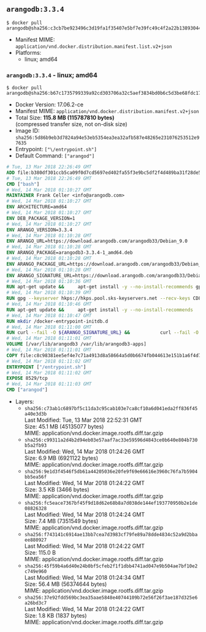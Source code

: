 ## `arangodb:3.3.4`

```console
$ docker pull arangodb@sha256:c3cb7be923496c3d19fa1f35407e5bf7e39fc49c4f2a22b13893044836077533
```

-	Manifest MIME: `application/vnd.docker.distribution.manifest.list.v2+json`
-	Platforms:
	-	linux; amd64

### `arangodb:3.3.4` - linux; amd64

```console
$ docker pull arangodb@sha256:b67c1735799339a92cd303706a32c5aef3834bd0b6c5d3be68fdc175aeaf8d7d
```

-	Docker Version: 17.06.2-ce
-	Manifest MIME: `application/vnd.docker.distribution.manifest.v2+json`
-	Total Size: **115.8 MB (115787810 bytes)**  
	(compressed transfer size, not on-disk size)
-	Image ID: `sha256:5d86b9eb3d7824a94e53eb5354ea3ea32afb587e48265e231076253512e97635`
-	Entrypoint: `["\/entrypoint.sh"]`
-	Default Command: `["arangod"]`

```dockerfile
# Tue, 13 Mar 2018 22:26:49 GMT
ADD file:b380df301ccb5ca09f0d7cd5697ed402fa55f3e9bc5df2f4d489ba31f28de58a in / 
# Tue, 13 Mar 2018 22:26:49 GMT
CMD ["bash"]
# Wed, 14 Mar 2018 01:10:27 GMT
MAINTAINER Frank Celler <info@arangodb.com>
# Wed, 14 Mar 2018 01:10:27 GMT
ENV ARCHITECTURE=amd64
# Wed, 14 Mar 2018 01:10:27 GMT
ENV DEB_PACKAGE_VERSION=1
# Wed, 14 Mar 2018 01:10:27 GMT
ENV ARANGO_VERSION=3.3.4
# Wed, 14 Mar 2018 01:10:28 GMT
ENV ARANGO_URL=https://download.arangodb.com/arangodb33/Debian_9.0
# Wed, 14 Mar 2018 01:10:28 GMT
ENV ARANGO_PACKAGE=arangodb3-3.3.4-1_amd64.deb
# Wed, 14 Mar 2018 01:10:28 GMT
ENV ARANGO_PACKAGE_URL=https://download.arangodb.com/arangodb33/Debian_9.0/amd64/arangodb3-3.3.4-1_amd64.deb
# Wed, 14 Mar 2018 01:10:28 GMT
ENV ARANGO_SIGNATURE_URL=https://download.arangodb.com/arangodb33/Debian_9.0/amd64/arangodb3-3.3.4-1_amd64.deb.asc
# Wed, 14 Mar 2018 01:10:36 GMT
RUN apt-get update &&     apt-get install -y --no-install-recommends gpg dirmngr     &&     rm -rf /var/lib/apt/lists/*
# Wed, 14 Mar 2018 01:10:39 GMT
RUN gpg --keyserver hkps://hkps.pool.sks-keyservers.net --recv-keys CD8CB0F1E0AD5B52E93F41E7EA93F5E56E751E9B
# Wed, 14 Mar 2018 01:10:46 GMT
RUN apt-get update &&     apt-get install -y --no-install-recommends         libjemalloc1         ca-certificates         pwgen         curl     &&     rm -rf /var/lib/apt/lists/*
# Wed, 14 Mar 2018 01:10:47 GMT
RUN mkdir /docker-entrypoint-initdb.d
# Wed, 14 Mar 2018 01:11:00 GMT
RUN curl --fail -O ${ARANGO_SIGNATURE_URL} &&           curl --fail -O ${ARANGO_PACKAGE_URL} &&             gpg --verify ${ARANGO_PACKAGE}.asc &&     (echo arangodb3 arangodb3/password password test | debconf-set-selections) &&     (echo arangodb3 arangodb3/password_again password test | debconf-set-selections) &&     DEBIAN_FRONTEND="noninteractive" dpkg -i ${ARANGO_PACKAGE} &&     rm -rf /var/lib/arangodb3/* &&     sed -ri         -e 's!127\.0\.0\.1!0.0.0.0!g'         -e 's!^(file\s*=).*!\1 -!'         -e 's!^#\s*uid\s*=.*!uid = arangodb!'         -e 's!^#\s*gid\s*=.*!gid = arangodb!'         /etc/arangodb3/arangod.conf     &&     rm -f ${ARANGO_PACKAGE}*
# Wed, 14 Mar 2018 01:11:01 GMT
VOLUME [/var/lib/arangodb3 /var/lib/arangodb3-apps]
# Wed, 14 Mar 2018 01:11:01 GMT
COPY file:c8c98381ee5ef4e7c71a4913d8a58664a5d0b6674fb044613e151b1a6f4d73ac in /entrypoint.sh 
# Wed, 14 Mar 2018 01:11:02 GMT
ENTRYPOINT ["/entrypoint.sh"]
# Wed, 14 Mar 2018 01:11:02 GMT
EXPOSE 8529/tcp
# Wed, 14 Mar 2018 01:11:03 GMT
CMD ["arangod"]
```

-	Layers:
	-	`sha256:c73ab1c6897bf5c11da3c95cab103e7ca8cf10a6d041eda2ff836f45a40e3d3b`  
		Last Modified: Tue, 13 Mar 2018 22:52:31 GMT  
		Size: 45.1 MB (45135077 bytes)  
		MIME: application/vnd.docker.image.rootfs.diff.tar.gzip
	-	`sha256:c99311a2d4b2d94eb03e57aaf7ac33e59596d4843ce0b640e804b730b5a2fb93`  
		Last Modified: Wed, 14 Mar 2018 01:24:26 GMT  
		Size: 6.9 MB (6921122 bytes)  
		MIME: application/vnd.docker.image.rootfs.diff.tar.gzip
	-	`sha256:9e1d3f4546f5db61a44205036e20fe9f69e66616e3960c76fa7b5904bb5ea56f`  
		Last Modified: Wed, 14 Mar 2018 01:24:22 GMT  
		Size: 3.5 KB (3466 bytes)  
		MIME: application/vnd.docker.image.rootfs.diff.tar.gzip
	-	`sha256:fc5eace7367bf45f9d18d62e68b8a7d038de144ef193770950b2e1de08826328`  
		Last Modified: Wed, 14 Mar 2018 01:24:24 GMT  
		Size: 7.4 MB (7351549 bytes)  
		MIME: application/vnd.docker.image.rootfs.diff.tar.gzip
	-	`sha256:f743141c6914ae13bb7cea7d3983cf79fe89a78dde4834c52a9d2bbaee880927`  
		Last Modified: Wed, 14 Mar 2018 01:24:22 GMT  
		Size: 115.0 B  
		MIME: application/vnd.docker.image.rootfs.diff.tar.gzip
	-	`sha256:45f59b4a6d40e24b0bf5cfeb2f1f1dbb4741ad047e9b504ae7bf10e2c749e960`  
		Last Modified: Wed, 14 Mar 2018 01:24:34 GMT  
		Size: 56.4 MB (56374644 bytes)  
		MIME: application/vnd.docker.image.rootfs.diff.tar.gzip
	-	`sha256:37e92fdd569bc3ea35aae5848e40744109b72e56f26f3ae187d325e6a26bd3c7`  
		Last Modified: Wed, 14 Mar 2018 01:24:22 GMT  
		Size: 1.8 KB (1837 bytes)  
		MIME: application/vnd.docker.image.rootfs.diff.tar.gzip
